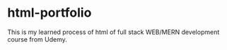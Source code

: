 # html-portfolio
This is my learned process of html of full stack WEB/MERN development course from Udemy.
